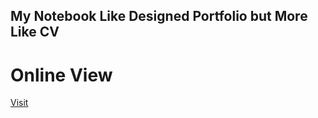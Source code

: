 ## **My Notebook Like Designed Portfolio but More Like CV**

# Online View

[Visit](https://kyzc.vercel.app)
